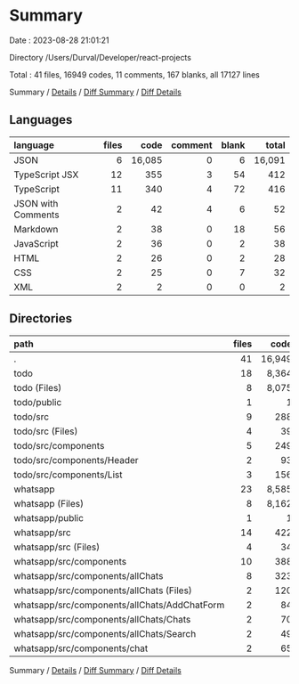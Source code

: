 # Summary

Date : 2023-08-28 21:01:21

Directory /Users/Durval/Developer/react-projects

Total : 41 files,  16949 codes, 11 comments, 167 blanks, all 17127 lines

Summary / [Details](details.md) / [Diff Summary](diff.md) / [Diff Details](diff-details.md)

## Languages
| language | files | code | comment | blank | total |
| :--- | ---: | ---: | ---: | ---: | ---: |
| JSON | 6 | 16,085 | 0 | 6 | 16,091 |
| TypeScript JSX | 12 | 355 | 3 | 54 | 412 |
| TypeScript | 11 | 340 | 4 | 72 | 416 |
| JSON with Comments | 2 | 42 | 4 | 6 | 52 |
| Markdown | 2 | 38 | 0 | 18 | 56 |
| JavaScript | 2 | 36 | 0 | 2 | 38 |
| HTML | 2 | 26 | 0 | 2 | 28 |
| CSS | 2 | 25 | 0 | 7 | 32 |
| XML | 2 | 2 | 0 | 0 | 2 |

## Directories
| path | files | code | comment | blank | total |
| :--- | ---: | ---: | ---: | ---: | ---: |
| . | 41 | 16,949 | 11 | 167 | 17,127 |
| todo | 18 | 8,364 | 5 | 67 | 8,436 |
| todo (Files) | 8 | 8,075 | 3 | 19 | 8,097 |
| todo/public | 1 | 1 | 0 | 0 | 1 |
| todo/src | 9 | 288 | 2 | 48 | 338 |
| todo/src (Files) | 4 | 39 | 1 | 10 | 50 |
| todo/src/components | 5 | 249 | 1 | 38 | 288 |
| todo/src/components/Header | 2 | 93 | 0 | 14 | 107 |
| todo/src/components/List | 3 | 156 | 1 | 24 | 181 |
| whatsapp | 23 | 8,585 | 6 | 100 | 8,691 |
| whatsapp (Files) | 8 | 8,162 | 3 | 19 | 8,184 |
| whatsapp/public | 1 | 1 | 0 | 0 | 1 |
| whatsapp/src | 14 | 422 | 3 | 81 | 506 |
| whatsapp/src (Files) | 4 | 34 | 1 | 13 | 48 |
| whatsapp/src/components | 10 | 388 | 2 | 68 | 458 |
| whatsapp/src/components/allChats | 8 | 323 | 2 | 52 | 377 |
| whatsapp/src/components/allChats (Files) | 2 | 120 | 0 | 18 | 138 |
| whatsapp/src/components/allChats/AddChatForm | 2 | 84 | 2 | 14 | 100 |
| whatsapp/src/components/allChats/Chats | 2 | 70 | 0 | 12 | 82 |
| whatsapp/src/components/allChats/Search | 2 | 49 | 0 | 8 | 57 |
| whatsapp/src/components/chat | 2 | 65 | 0 | 16 | 81 |

Summary / [Details](details.md) / [Diff Summary](diff.md) / [Diff Details](diff-details.md)